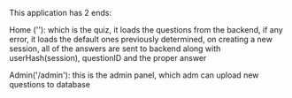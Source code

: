 This application has 2 ends: 

Home (''): which is the quiz, it loads the questions from the backend, if any error, it loads the default ones previously determined, on creating a new session, all of the answers are sent to backend along with userHash(session), questionID and the proper answer

Admin('/admin'): this is the admin panel, which adm can upload new questions to database
